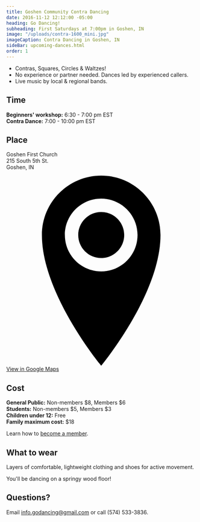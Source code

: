 ```yaml
---
title: Goshen Community Contra Dancing
date: 2016-11-12 12:12:00 -05:00
heading: Go Dancing!
subheading: First Saturdays at 7:00pm in Goshen, IN
image: "/uploads/contra-1600_mini.jpg"
imageCaption: Contra Dancing in Goshen, IN
sideBar: upcoming-dances.html
order: 1
---
```


- Contras, Squares, Circles & Waltzes!
- No experience or partner needed. Dances led by experienced callers.
- Live music by local & regional bands.

## Time
**Beginners' workshop:** 6:30 - 7:00 pm EST<br>
**Contra Dance:** 7:00 - 10:00 pm EST

## Place
Goshen First Church<br>
215 South 5th St.<br>
Goshen, IN<br>

<a class="pure-button pure-button-outline" href="https://goo.gl/maps/rx566tSNLCR2" target="_blank">
	<svg class="icon icon--location" viewBox="0 0 16 16">
		<title>Location</title>
		<path d="M8 0c-2.761 0-5 2.239-5 5 0 5 5 11 5 11s5-6 5-11c0-2.761-2.239-5-5-5zM8 8.063c-1.691 0-3.063-1.371-3.063-3.063s1.371-3.063 3.063-3.063 3.063 1.371 3.063 3.063-1.371 3.063-3.063 3.063zM6.063 5c0-1.070 0.867-1.938 1.938-1.938s1.938 0.867 1.938 1.938c0 1.070-0.867 1.938-1.938 1.938s-1.938-0.867-1.938-1.938z"></path>
	</svg>
	View in Google Maps
</a>

## Cost
**General Public:** Non-members $8, Members $6<br>
**Students:** Non-members $5, Members $3<br>
**Children under 12:** Free<br>
**Family maximum cost:** $18<br>

Learn how to [become a member](/join/).

## What to wear
Layers of comfortable, lightweight clothing and shoes for active movement.

You'll be dancing on a springy wood floor!

## Questions?
Email [info.godancing@gmail.com](mailto:info.godancing@gmail.com) or call (574) 533-3836.


